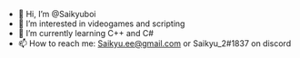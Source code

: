 - 👋 Hi, I’m @Saikyuboi
- 👀 I’m interested in videogames and scripting
- 🌱 I’m currently learning C++ and C#
- 📫 How to reach me: Saikyu.ee@gmail.com or Saikyu_2#1837 on discord

<!---
Saikyuboi/Saikyuboi is a ✨ special ✨ repository because its `README.md` (this file) appears on your GitHub profile.
You can click the Preview link to take a look at your changes.
--->
